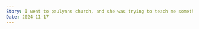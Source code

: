 ```yaml
---
Story: I went to paulynns church, and she was trying to teach me something about body locks. Where she uses it to control a doll. Later on I see a Buddhist shrine, it was all very confusing, IDK why I saw a Buddhist shrine. Possibly the enemy trying to warn me off of going?
Date: 2024-11-17
---
```

